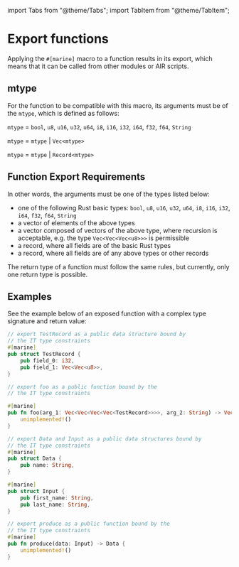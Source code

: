 import Tabs from "@theme/Tabs";
import TabItem from "@theme/TabItem";

# Export functions

Applying the `#[marine]` macro to a function results in its export, which means that it can be called from other modules or AIR scripts.

## mtype

For the function to be compatible with this macro, its arguments must be of the `mtype`, which is defined as follows:

`mtype` = `bool`, `u8`, `u16`, `u32`, `u64`, `i8`, `i16`, `i32`, `i64`, `f32`, `f64`, `String`

`mtype` = `mtype` | `Vec<mtype>`

`mtype` = `mtype` | `Record<mtype>`

## Function Export Requirements

In other words, the arguments must be one of the types listed below:

* one of the following Rust basic types: `bool`, `u8`, `u16`, `u32`, `u64`, `i8`, `i16`, `i32`, `i64`, `f32`, `f64`, `String`
* a vector of elements of the above types
* a vector composed of vectors of the above type, where recursion is acceptable, e.g. the type `Vec<Vec<Vec<u8>>>` is permissible
* a record, where all fields are of the basic Rust types
* a record, where all fields are of any above types or other records

The return type of a function must follow the same rules, but currently, only one return type is possible.

## Examples

See the example below of an exposed function with a complex type signature and return value:

<Tabs>
<TabItem value="Example 1" label="Example 1" default>

```rust
// export TestRecord as a public data structure bound by 
// the IT type constraints
#[marine]
pub struct TestRecord {
    pub field_0: i32,
    pub field_1: Vec<Vec<u8>>,
}

// export foo as a public function bound by the 
// the IT type constraints 

#[marine]
pub fn foo(arg_1: Vec<Vec<Vec<Vec<TestRecord>>>>, arg_2: String) -> Vec<Vec<Vec<Vec<TestRecord>>>> { 
    unimplemented!() 
}
```

</TabItem>
<TabItem value="Example 2" label="Example 2" default>

```rust
// export Data and Input as a public data structures bound by 
// the IT type constraints
#[marine]
pub struct Data {
    pub name: String,
}

#[marine]
pub struct Input {
    pub first_name: String,
    pub last_name: String,
}

// export produce as a public function bound by the 
// the IT type constraints
#[marine]
pub fn produce(data: Input) -> Data {
    unimplemented!()
}
```

</TabItem>
</Tabs>
